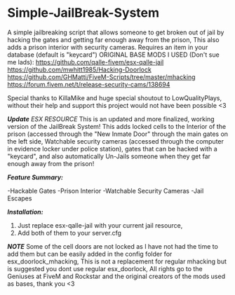 # Simple-JailBreak-System
A simple jailbreaking script that allows someone to get broken out of jail by hacking the gates and getting far enough away from the prison, This also adds a prison interior with security cameras. Requires an item in your database (default is "keycard")
ORIGINAL BASE MODS I USED (Don't sue me lads): 
https://github.com/qalle-fivem/esx-qalle-jail  
https://github.com/mwhitt1985/Hacking-Doorlock 
https://github.com/GHMatti/FiveM-Scripts/tree/master/mhacking
https://forum.fivem.net/t/release-security-cams/138694

Special thanks to KillaMike and huge special shoutout to LowQualityPlays, without their help and support this project would not have been possible <3  

_**Update**_ *ESX RESOURCE* This is an updated and more finalized, working version of the JailBreak System! This adds locked cells to the Interior of the prison (accessed through the "New Inmate Door" through the main gates on the left side, Watchable security cameras (accessed through the computer in evidence locker under police station), gates that can be hacked with a "keycard", and also automatically Un-Jails someone when they get far enough away from the prison! 

_**Feature Summary:**_ 

-Hackable Gates
-Prison Interior
-Watchable Security Cameras
-Jail Escapes

_**Installation:**_

1. Just replace esx-qalle-jail with your current jail resource, 
2. Add both of them to your server.cfg 

_**NOTE**_ Some of the cell doors are not locked as I have not had the time to add them but can be easily added in the config folder for esx_doorlock_mhacking, This is not a replacement for regular mhacking but is suggested you dont use regular esx_doorlock, All rights go to the Geniuses at FiveM and Rockstar and the original creators of the mods used as bases, thank you <3


